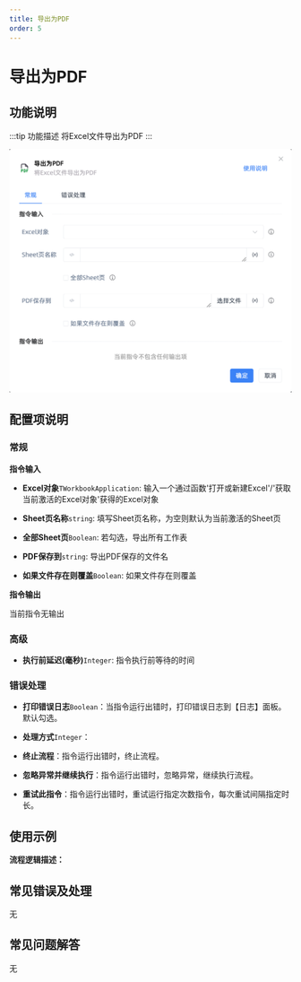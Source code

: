 ```yaml
---
title: 导出为PDF
order: 5
---
```


# 导出为PDF

## 功能说明

:::tip 功能描述
将Excel文件导出为PDF
:::

![导出为PDF](../../../assets/导出为PDF_command.png)

## 配置项说明

### 常规

**指令输入**

- **Excel对象**`TWorkbookApplication`: 输入一个通过函数'打开或新建Excel'/'获取当前激活的Excel对象'获得的Excel对象

- **Sheet页名称**`string`: 填写Sheet页名称，为空则默认为当前激活的Sheet页

- **全部Sheet页**`Boolean`: 若勾选，导出所有工作表

- **PDF保存到**`string`: 导出PDF保存的文件名

- **如果文件存在则覆盖**`Boolean`: 如果文件存在则覆盖


**指令输出**

当前指令无输出

### 高级

- **执行前延迟(毫秒)**`Integer`: 指令执行前等待的时间

### 错误处理

- **打印错误日志**`Boolean`：当指令运行出错时，打印错误日志到【日志】面板。默认勾选。

- **处理方式**`Integer`：

 - **终止流程**：指令运行出错时，终止流程。

 - **忽略异常并继续执行**：指令运行出错时，忽略异常，继续执行流程。

 - **重试此指令**：指令运行出错时，重试运行指定次数指令，每次重试间隔指定时长。

## 使用示例

**流程逻辑描述：** 

## 常见错误及处理

无

## 常见问题解答

无

